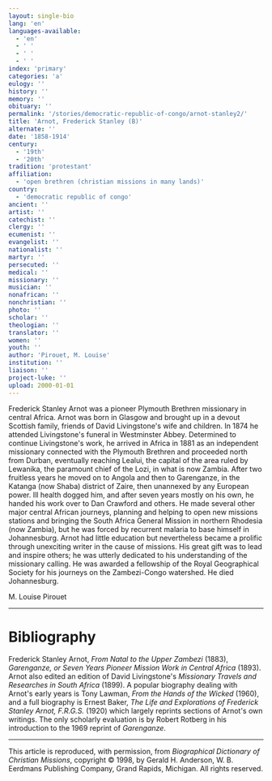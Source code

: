 ```yaml
---
layout: single-bio
lang: 'en'
languages-available:
  - 'en'
  - ' '
  - ' '
  - ' '
index: 'primary'
categories: 'a'
eulogy: ''
history: ''
memory: ''
obituary: ''
permalink: '/stories/democratic-republic-of-congo/arnot-stanley2/'
title: 'Arnot, Frederick Stanley (B)'
alternate: ''
date: '1858-1914'
century:
  - '19th'
  - '20th'
tradition: 'protestant'
affiliation:
  - 'open brethren (christian missions in many lands)'
country:
  - 'democratic republic of congo'
ancient: ''
artist: ''
catechist: ''
clergy: ''
ecumenist: ''
evangelist: ''
nationalist: ''
martyr: ''
persecuted: ''
medical: ''
missionary: ''
musician: ''
nonafrican: ''
nonchristian: ''
photo: ''
scholar: ''
theologian: ''
translator: ''
women: ''
youth: ''
author: 'Pirouet, M. Louise'
institution: ''
liaison: ''
project-luke: ''
upload: 2000-01-01
---
```



Frederick Stanley Arnot was a pioneer Plymouth Brethren missionary in central Africa. Arnot was born in Glasgow and brought up in a devout Scottish family, friends of David Livingstone's wife and children. In 1874 he attended Livingstone's funeral in Westminster Abbey. Determined to continue Livingstone's work, he arrived in Africa in 1881 as an independent missionary connected with the Plymouth Brethren and proceeded north from Durban, eventually reaching Lealui, the capital of the area ruled by Lewanika, the paramount chief of the Lozi, in what is now Zambia. After two fruitless years he moved on to Angola and then to Garenganze, in the Katanga (now Shaba) district of Zaire, then unannexed by any European power. Ill health dogged him, and after seven years mostly on his own, he handed his work over to Dan Crawford and others. He made several other major central African journeys, planning and helping to open new missions stations and bringing the South Africa General Mission in northern Rhodesia (now Zambia), but he was forced by recurrent malaria to base himself in Johannesburg. Arnot had little education but nevertheless became a prolific through unexciting writer in the cause of missions. His great gift was to lead and inspire others; he was utterly dedicated to his understanding of the missionary calling. He was awarded a fellowship of the Royal Geographical Society for his journeys on the Zambezi-Congo watershed. He died Johannesburg.

M. Louise Pirouet

---

# Bibliography

Frederick Stanley Arnot, *From Natal to the Upper Zambezi* (1883), *Garenganze, or Seven Years Pioneer Mission Work in Central Africa* (1893). Arnot also edited an edition of David Livingstone's *Missionary Travels and Researches in South Africa* (1899). A popular biography dealing with Arnot's early years is Tony Lawman, *From the Hands of the Wicked* (1960), and a full biography is Ernest Baker, *The Life and Explorations of Frederick Stanley Arnot, F.R.G.S.* (1920) which largely reprints sections of Arnot's own writings. The only scholarly evaluation is by Robert Rotberg in his introduction to the 1969 reprint of *Garenganze*.

---

This article is reproduced, with permission, from *Biographical Dictionary of Christian Missions*, copyright © 1998, by Gerald H. Anderson, W. B. Eerdmans Publishing Company, Grand Rapids, Michigan. All rights reserved.
